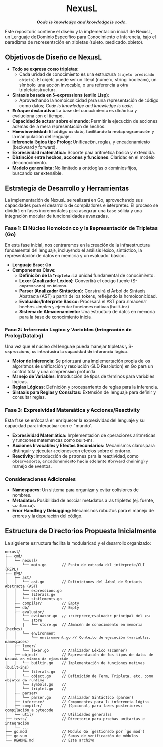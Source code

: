 <center>

# NexusL 

<strong>*Code is knowledge and knowledge is code*.</strong>

</center>


Este repositorio contiene el diseño y la implementación inicial de NexusL, un Lenguaje de Dominio Específico para Conocimiento e Inferencia, bajo el paradigma de representación en tripletas (sujeto, predicado, objeto).

## Objetivos de Diseño de NexusL

* **Todo se expresa como tripletas:** 
    - Cada unidad de conocimiento es una estructura `(sujeto predicado objeto)`. El objeto puede ser un literal (número, string, booleano), un símbolo, una acción invocable, o una referencia a otra tripleta/estructura.
* **Sintaxis basada en S-expressions (estilo Lisp):** 
    - Aprovechando la homoiconicidad para una representación de código como datos; *Code is knowledge and knowledge is code*.
* **Enfoque declarativo:** La base del conocimiento es dinámica y evoluciona con el tiempo.
* **Capacidad de actuar sobre el mundo:** Permitir la ejecución de acciones además de la mera representación de hechos.
* **Homoiconicidad:** El código es dato, facilitando la metaprogramación y la manipulación del lenguaje.
* **Inferencia lógica tipo Prolog:** Unificación, reglas, y encadenamiento (backward y forward).
* **Expresividad matemática:** Soporte para aritmética básica y extendida.
* **Distinción entre hechos, acciones y funciones:** Claridad en el modelo de conocimiento.
* **Modelo generalista:** No limitado a ontologías o dominios fijos, buscando ser extensible.

## Estrategia de Desarrollo y Herramientas

La implementación de NexusL se realizará en Go, aprovechando sus capacidades para el desarrollo de compiladores e intérpretes. El proceso se dividirá en fases incrementales para asegurar una base sólida y una integración modular de funcionalidades avanzadas.

### Fase 1: El Núcleo Homoicónico y la Representación de Tripletas (Go)

En esta fase inicial, nos centraremos en la creación de la infraestructura fundamental del lenguaje, incluyendo el análisis léxico, sintáctico, la representación de datos en memoria y un evaluador básico.

* **Lenguaje Base:** **Go**
* **Componentes Clave:**
    * **Definición de la `Tripleta`:** La unidad fundamental de conocimiento.
    * **Lexer (Analizador Léxico):** Convertirá el código fuente (S-expressions) en tokens.
    * **Parser (Analizador Sintáctico):** Construirá el Árbol de Sintaxis Abstracta (AST) a partir de los tokens, reflejando la homoiconicidad.
    * **Evaluador/Intérprete Básico:** Procesará el AST para almacenar hechos simples y ejecutar funciones nativas (built-ins).
    * **Sistema de Almacenamiento:** Una estructura de datos en memoria para la base de conocimiento inicial.

### Fase 2: Inferencia Lógica y Variables (Integración de Prolog/Datalog)

Una vez que el núcleo del lenguaje pueda manejar tripletas y S-expressions, se introducirá la capacidad de inferencia lógica.

* **Motor de Inferencia:** Se priorizará una implementación propia de los algoritmos de unificación y resolución (SLD Resolution) en Go para un control total y una comprensión profunda.
* **Manejo de Variables:** Introducción de tipos de términos para variables lógicas.
* **Reglas Lógicas:** Definición y procesamiento de reglas para la inferencia.
* **Sintaxis para Reglas y Consultas:** Extensión del lenguaje para definir y consultar reglas.

### Fase 3: Expresividad Matemática y Acciones/Reactivity

Esta fase se enfocará en enriquecer la expresividad del lenguaje y su capacidad para interactuar con el "mundo".

* **Expresividad Matemática:** Implementación de operaciones aritméticas y funciones matemáticas como built-ins.
* **Acciones Invocables y Efectos Secundarios:** Mecanismos claros para distinguir y ejecutar acciones con efectos sobre el entorno.
* **Reactivity:** Introducción de patrones para la reactividad, como observadores, encadenamiento hacia adelante (forward chaining) y manejo de eventos.

### Consideraciones Adicionales

* **Namespaces:** Un sistema para organizar y evitar colisiones de nombres.
* **Metadatos:** Posibilidad de asociar metadatos a las tripletas (ej. fuente, confianza).
* **Error Handling y Debugging:** Mecanismos robustos para el manejo de errores y la depuración del código.

## Estructura de Directorios Propuesta Inicialmente

La siguiente estructura facilita la modularidad y el desarrollo organizado:

```
nexusl/
├── cmd/
│   └── nexusl/
│       └── main.go       // Punto de entrada del intérprete/CLI (REPL)
├── pkg/
│   ├── ast/
│   │   └── ast.go        // Definiciones del Árbol de Sintaxis Abstracta (AST)
│   │   └── expressions.go
│   │   └── literals.go 
│   │   └── statlements.go 
│   ├── compiler/         // Empty
│   ├── db/               // Empty
│   ├── evaluator/
│   │   └── evaluator.go  // Intérprete/Evaluador principal del AST
│   │   └── store
│   │   |   └── store.go  // Almacén de conocimiento en memoria (hechos)
│   │   └── environment
│   │       └── environment.go // Contexto de ejecución (variables, namespaces)
│   ├── lexer/
│   │   └── lexer.go      // Analizador Léxico (scanner)
│   ├── object/           // Representación de los tipos de datos de NexusL en tiempo de ejecución
│   │   └── builtin.go    // Implementación de funciones nativas (built-ins)
│   │   └── literals.go   // 
│   │   └── object.go     // Definición de Term, Tripleta, etc. como objetos de runtime
│   │   └── symbols.go    // 
│   │   └── triplet.go    // 
│   ├── parser/
│   │   └── parser.go     // Analizador Sintáctico (parser)
│   ├── inference/        // Componentes para la inferencia lógica
│   ├── compiler/         // (Opcional, para fases posteriores: compilación a bytecode)
│   └── util/             // Utilidades generales
├── tests/                // Directorio para pruebas unitarias e integración
│   └── ...
├── go.mod                // Módulo Go (gestionado por `go mod`)
├── go.sum                // Sumas de verificación de módulos
└── README.md             // Este archivo
```
